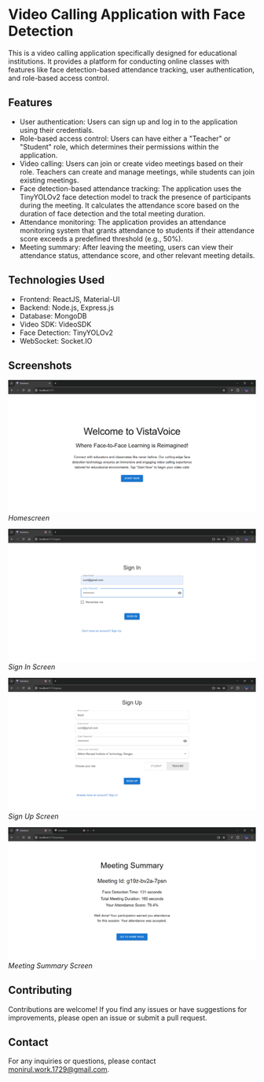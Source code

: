# Video Calling Application with Face Detection

This is a video calling application specifically designed for educational institutions. It provides a platform for conducting online classes with features like face detection-based attendance tracking, user authentication, and role-based access control.

## Features

- User authentication: Users can sign up and log in to the application using their credentials.
- Role-based access control: Users can have either a "Teacher" or "Student" role, which determines their permissions within the application.
- Video calling: Users can join or create video meetings based on their role. Teachers can create and manage meetings, while students can join existing meetings.
- Face detection-based attendance tracking: The application uses the TinyYOLOv2 face detection model to track the presence of participants during the meeting. It calculates the attendance score based on the duration of face detection and the total meeting duration.
- Attendance monitoring: The application provides an attendance monitoring system that grants attendance to students if their attendance score exceeds a predefined threshold (e.g., 50%).
- Meeting summary: After leaving the meeting, users can view their attendance status, attendance score, and other relevant meeting details.

## Technologies Used

- Frontend: ReactJS, Material-UI
- Backend: Node.js, Express.js
- Database: MongoDB
- Video SDK: VideoSDK
- Face Detection: TinyYOLOv2
- WebSocket: Socket.IO

## Screenshots

![Homescreen](screenshots/Homescreen.png)
_Homescreen_

![Sign In Screen](screenshots/Sign%20In%20Filled.png)
_Sign In Screen_

![Sign Up Screen](screenshots/Sign%20Up%20Filled.png)
_Sign Up Screen_

![Meeting Summary Screen](screenshots/Meeting%20Summary%20user%201.png)
_Meeting Summary Screen_

## Contributing

Contributions are welcome! If you find any issues or have suggestions for improvements, please open an issue or submit a pull request.

## Contact

For any inquiries or questions, please contact [monirul.work.1729@gmail.com](mailto:monirul.work.1729@gmail.com).

